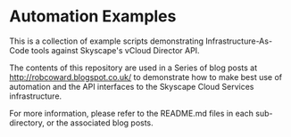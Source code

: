 # Automation Examples

This is a collection of example scripts demonstrating Infrastructure-As-Code tools against Skyscape's vCloud Director API.

The contents of this repository are used in a Series of blog posts at http://robcoward.blogspot.co.uk/ to demonstrate how to make best use of automation and the API interfaces to the Skyscape Cloud Services infrastructure.

For more information, please refer to the README.md files in each sub-directory, or the associated blog posts.